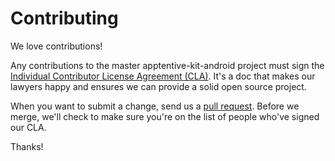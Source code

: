 # Contributing

We love contributions!

Any contributions to the master apptentive-kit-android project must sign the [Individual Contributor License Agreement (CLA)](https://docs.google.com/a/apptentive.com/spreadsheet/viewform?formkey=dDhMaXJKQnRoX0dRMzZNYnp5bk1Sbmc6MQ#gid=0). It's a doc that makes our lawyers happy and ensures we can provide a solid open source project.

When you want to submit a change, send us a [pull request](https://github.com/apptentive/aapptentive-kit-android/pulls). Before we merge, we'll check to make sure you're on the list of people who've signed our CLA.

Thanks!